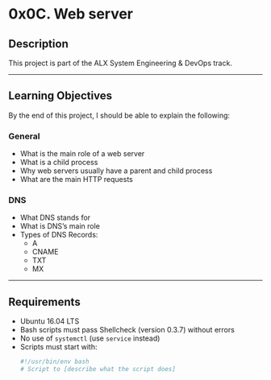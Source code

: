 # 0x0C. Web server

## Description

This project is part of the ALX System Engineering & DevOps track. 

---

## Learning Objectives

By the end of this project, I should be able to explain the following:

### General

- What is the main role of a web server
- What is a child process
- Why web servers usually have a parent and child process
- What are the main HTTP requests

### DNS

- What DNS stands for
- What is DNS’s main role
- Types of DNS Records:
  - A
  - CNAME
  - TXT
  - MX

---

## Requirements

- Ubuntu 16.04 LTS
- Bash scripts must pass Shellcheck (version 0.3.7) without errors
- No use of `systemctl` (use `service` instead)
- Scripts must start with:
  ```bash
  #!/usr/bin/env bash
  # Script to [describe what the script does]
